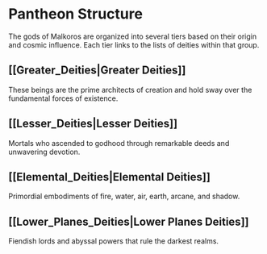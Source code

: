 # Pantheon Structure

The gods of Malkoros are organized into several tiers based on their origin and cosmic influence. Each tier links to the lists of deities within that group.

## [[Greater_Deities|Greater Deities]]
These beings are the prime architects of creation and hold sway over the fundamental forces of existence.

## [[Lesser_Deities|Lesser Deities]]
Mortals who ascended to godhood through remarkable deeds and unwavering devotion.

## [[Elemental_Deities|Elemental Deities]]
Primordial embodiments of fire, water, air, earth, arcane, and shadow.

## [[Lower_Planes_Deities|Lower Planes Deities]]
Fiendish lords and abyssal powers that rule the darkest realms.